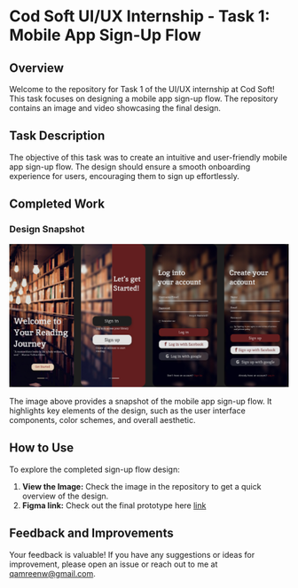 # Cod Soft UI/UX Internship - Task 1: Mobile App Sign-Up Flow

## Overview

Welcome to the repository for Task 1 of the UI/UX internship at Cod Soft! This task focuses on designing a mobile app sign-up flow. The repository contains an image and video showcasing the final design.

## Task Description

The objective of this task was to create an intuitive and user-friendly mobile app sign-up flow. The design should ensure a smooth onboarding experience for users, encouraging them to sign up effortlessly.

## Completed Work

### Design Snapshot

![Sign-Up Flow](./Mobile-App.jpg)

The image above provides a snapshot of the mobile app sign-up flow. It highlights key elements of the design, such as the user interface components, color schemes, and overall aesthetic.

## How to Use

To explore the completed sign-up flow design:

1. **View the Image:** Check the image in the repository to get a quick overview of the design.
2. **Figma link:** Check out the final prototype here [link](https://www.figma.com/proto/hsf7h2F8RpR3RqxOKCyzPs/Mobile-App?page-id=0%3A1&type=design&node-id=40-179&viewport=279%2C403%2C0.4&t=F8qWiLBS4khuAJFE-1&scaling=scale-down&starting-point-node-id=2%3A9)

## Feedback and Improvements

Your feedback is valuable! If you have any suggestions or ideas for improvement, please open an issue or reach out to me at qamreenw@gmail.com.



